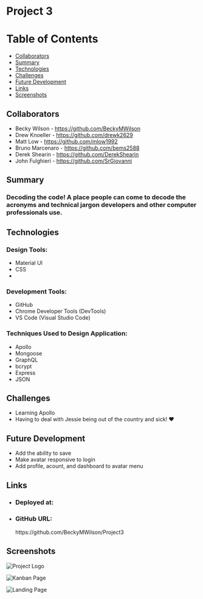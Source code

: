 # <b>Project 3</b>

<h1><b>Table of Contents</b></h1>
<ul>
    <li>
     <a href="#Collaborators">Collaborators</a>
    </li>
    <li>
     <a href="#Summary">Summary</a>
    </li>
    <li>
     <a href="#technologies">Technologies</a>
    </li>
    <li>
     <a href="#challenges">Challenges</a>
    </li>
    <li>
     <a href="#futre-development">Future Development</a>
    </li>
    <li>
     <a href="#links">Links</a>
    </li>
    <li>
     <a href="#screenshots">Screenshots</a>
    </li>
</ul>

## <h2><b>Collaborators</b></h2>
- Becky Wilson - https://github.com/BeckyMWilson
- Drew Knoeller - https://github.com/drewk2629
- Matt Low - https://github.com/mlow1992
- Bruno Marcenaro - https://github.com/bems2588
- Derek Shearin - https://github.com/DerekShearin
- John Fulghieri - https://github.com/SrGiovanni

### <h2><b>Summary</b></h2>
<h3>Decoding the code! A place people can come to decode the acronyms and technical jargon developers and other computer professionals use.
</h3>

### <h2><b>Technologies</b></h2>
<h3>Design Tools:</h3>
 <ul>
   <li>
    Material UI
   </li>
   <li>
    CSS
   </li>
   <li>
</ul>

<h3>Development Tools:</h3>
 <ul>
   <li>
    GitHub
   </li>
   <li>
    Chrome Developer Tools (DevTools)
   </li>
   <li>
    VS Code (Visual Studio Code)
   </li>
 </ul>

<h3>Techniques Used to Design Application:</h3>
 <ul>
   <li>
    Apollo
   </li>
   <li>
   Mongoose
   </li>
   <li>
   GraphQL
   </li>
   <li>
   bcrypt
   </li>
   <li>
   Express
   </li>
   <li>
   JSON
   </li>
 </ul>

### <h2><b>Challenges</b></h2>
<ul>
 <li>
  Learning Apollo
 </li>
 <li>
 Having to deal with Jessie being out of the country and sick! ❤️
 </li>
</ul>

### <h2><b>Future Development</b></h2>
<ul>
 <li>
 Add the ability to save
 </li>
 <li>
 Make avatar responsive to login
 </li>
 <li>
 Add profile, acount, and dashboard to avatar menu
 </li>
</ul>

### <h2><b>Links</b></h2>
<ul>
 <li>
   <h3>Deployed at:</h3>

 </li>
 <li>
   <h3>GitHub URL:</h3>
https://github.com/BeckyMWilson/Project3
 </li>
</ul>

### <h2><b>Screenshots</b></h2>

![Project Logo]()

![Kanban Page]()

![Landing Page]()




